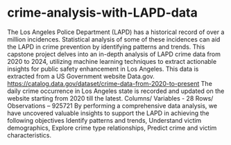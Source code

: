 # crime-analysis-with-LAPD-data
The Los Angeles Police Department (LAPD) has a historical record of over a million incidences. Statistical analysis of some of these incidences can aid the LAPD in crime prevention by identifying patterns and trends. This capstone project delves into an in-depth analysis of LAPD crime data from 2020 to 2024, utilizing machine learning techniques to extract actionable insights for public safety enhancement in Los Angeles.
This data is extracted from a US Government website Data.gov.
https://catalog.data.gov/dataset/crime-data-from-2020-to-present 
The daily crime occurrence in Los Angeles state is recorded and updated on the website starting from 2020 till the latest.
Columns/ Variables - 28
Rows/ Observations – 925721
By performing a comprehensive data analysis, we have uncovered valuable insights to support the LAPD in achieving the following objectives Identify patterns and trends, Understand victim demographics, Explore crime type relationships, Predict crime and victim characteristics.
